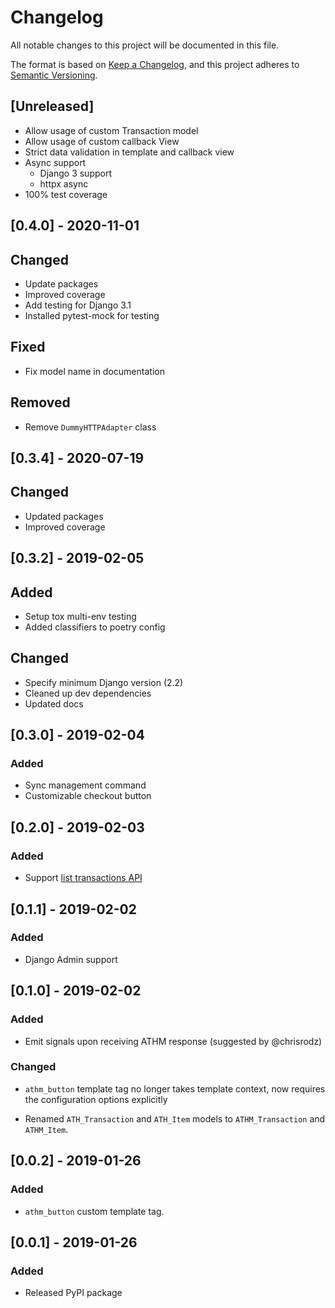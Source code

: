 # Changelog

All notable changes to this project will be documented in this file.

The format is based on [Keep a Changelog](https://keepachangelog.com/en/1.0.0/),
and this project adheres to [Semantic Versioning](https://semver.org/spec/v2.0.0.html).

## [Unreleased]

- Allow usage of custom Transaction model
- Allow usage of custom callback View
- Strict data validation in template and callback view
- Async support
    - Django 3 support
    - httpx async
- 100% test coverage

## [0.4.0] - 2020-11-01

## Changed

- Update packages
- Improved coverage
- Add testing for Django 3.1
- Installed pytest-mock for testing

## Fixed

- Fix model name in documentation

## Removed
- Remove `DummyHTTPAdapter` class



## [0.3.4] - 2020-07-19

## Changed

- Updated packages
- Improved coverage

## [0.3.2] - 2019-02-05

## Added

- Setup tox multi-env testing
- Added classifiers to poetry config

## Changed

- Specify minimum Django version (2.2)
- Cleaned up dev dependencies
- Updated docs

## [0.3.0] - 2019-02-04

### Added

- Sync management command
- Customizable checkout button

## [0.2.0] - 2019-02-03

### Added
- Support [list transactions API](https://github.com/evertec/athmovil-javascript-api#transactions)

## [0.1.1] - 2019-02-02

### Added

- Django Admin support

## [0.1.0] - 2019-02-02

### Added

- Emit signals upon receiving ATHM response (suggested by @chrisrodz)

### Changed
- `athm_button` template tag no longer takes template context, now requires the configuration options explicitly

- Renamed `ATH_Transaction` and `ATH_Item` models to `ATHM_Transaction` and `ATHM_Item`.

## [0.0.2] - 2019-01-26

### Added

- `athm_button` custom template tag.


## [0.0.1] - 2019-01-26

### Added

- Released PyPI package
